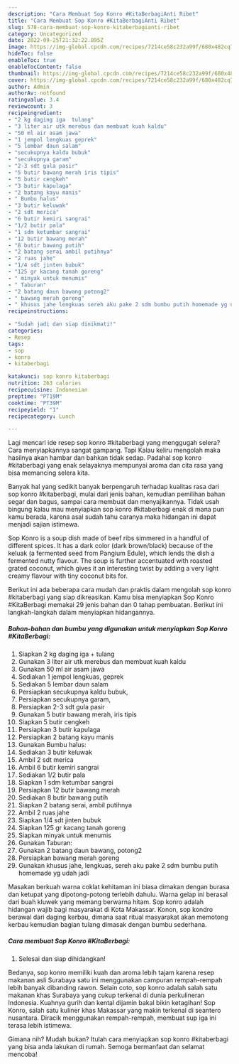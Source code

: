 ```yaml
---
description: "Cara Membuat Sop Konro #KitaBerbagiAnti Ribet"
title: "Cara Membuat Sop Konro #KitaBerbagiAnti Ribet"
slug: 578-cara-membuat-sop-konro-kitaberbagianti-ribet
category: Uncategorized
date: 2022-09-25T21:32:22.895Z
image: https://img-global.cpcdn.com/recipes/7214ce58c232a99f/680x482cq70/sop-konro-kitaberbagi-foto-resep-utama.jpg
hideToc: false
enableToc: true
enableTocContent: false
thumbnail: https://img-global.cpcdn.com/recipes/7214ce58c232a99f/680x482cq70/sop-konro-kitaberbagi-foto-resep-utama.jpg
cover: https://img-global.cpcdn.com/recipes/7214ce58c232a99f/680x482cq70/sop-konro-kitaberbagi-foto-resep-utama.jpg
author: Admin
authorAv: notfound
ratingvalue: 3.4
reviewcount: 3
recipeingredient:
- "2 kg daging iga  tulang"
- "3 liter air utk merebus dan membuat kuah kaldu"
- "50 ml air asam jawa"
- "1 jempol lengkuas geprek"
- "5 lembar daun salam"
- "secukupnya kaldu bubuk"
- "secukupnya garam"
- "2-3 sdt gula pasir"
- "5 butir bawang merah iris tipis"
- "5 butir cengkeh"
- "3 butir kapulaga"
- "2 batang kayu manis"
- " Bumbu halus"
- "3 butir keluwak"
- "2 sdt merica"
- "6 butir kemiri sangrai"
- "1/2 butir pala"
- "1 sdm ketumbar sangrai"
- "12 butir bawang merah"
- "8 butir bawang putih"
- "2 batang serai ambil putihnya"
- "2 ruas jahe"
- "1/4 sdt jinten bubuk"
- "125 gr kacang tanah goreng"
- " minyak untuk menumis"
- " Taburan"
- "2 batang daun bawang potong2"
- " bawang merah goreng"
- " khusus jahe lengkuas sereh aku pake 2 sdm bumbu putih homemade yg udah jadi"
recipeinstructions:

- "Sudah jadi dan siap dinikmati!"
categories:
- Resep
tags:
- sop
- konro
- kitaberbagi

katakunci: sop konro kitaberbagi 
nutrition: 263 calories
recipecuisine: Indonesian
preptime: "PT19M"
cooktime: "PT39M"
recipeyield: "1"
recipecategory: Lunch

---
```



Lagi mencari ide resep sop konro #kitaberbagi yang menggugah selera? Cara menyiapkannya sangat gampang. Tapi Kalau keliru mengolah maka hasilnya akan hambar dan bahkan tidak sedap. Padahal sop konro #kitaberbagi yang enak selayaknya mempunyai aroma dan cita rasa yang bisa memancing selera kita.


Banyak hal yang sedikit banyak berpengaruh terhadap kualitas rasa dari sop konro #kitaberbagi, mulai dari jenis bahan, kemudian pemilihan bahan segar dan bagus, sampai cara membuat dan menyajikannya. Tidak usah bingung kalau mau menyiapkan sop konro #kitaberbagi enak di mana pun kamu berada, karena asal sudah tahu caranya maka hidangan ini dapat menjadi sajian istimewa.

Sop Konro is a soup dish made of beef ribs simmered in a handful of different spices. It has a dark color (dark brown/black) because of the keluak (a fermented seed from Pangium Edule), which lends the dish a fermented nutty flavour. The soup is further accentuated with roasted grated coconut, which gives it an interesting twist by adding a very light creamy flavour with tiny coconut bits for.


Berikut ini ada beberapa cara mudah dan praktis dalam mengolah sop konro #kitaberbagi yang siap dikreasikan. Kamu bisa menyiapkan Sop Konro #KitaBerbagi memakai 29 jenis bahan dan 0 tahap pembuatan. Berikut ini langkah-langkah dalam menyiapkan hidangannya.

<!--inarticleads1-->

##### Bahan-bahan dan bumbu yang digunakan untuk menyiapkan Sop Konro #KitaBerbagi:

1. Siapkan 2 kg daging iga + tulang
1. Gunakan 3 liter air utk merebus dan membuat kuah kaldu
1. Gunakan 50 ml air asam jawa
1. Sediakan 1 jempol lengkuas, geprek
1. Sediakan 5 lembar daun salam
1. Persiapkan secukupnya kaldu bubuk,
1. Persiapkan secukupnya garam,
1. Persiapkan 2-3 sdt gula pasir
1. Gunakan 5 butir bawang merah, iris tipis
1. Siapkan 5 butir cengkeh
1. Persiapkan 3 butir kapulaga
1. Persiapkan 2 batang kayu manis
1. Gunakan  Bumbu halus:
1. Sediakan 3 butir keluwak
1. Ambil 2 sdt merica
1. Ambil 6 butir kemiri sangrai
1. Sediakan 1/2 butir pala
1. Siapkan 1 sdm ketumbar sangrai
1. Persiapkan 12 butir bawang merah
1. Sediakan 8 butir bawang putih
1. Siapkan 2 batang serai, ambil putihnya
1. Ambil 2 ruas jahe
1. Siapkan 1/4 sdt jinten bubuk
1. Siapkan 125 gr kacang tanah goreng
1. Siapkan  minyak untuk menumis
1. Gunakan  Taburan:
1. Gunakan 2 batang daun bawang, potong2
1. Persiapkan  bawang merah goreng
1. Gunakan  khusus jahe, lengkuas, sereh aku pake 2 sdm bumbu putih homemade yg udah jadi


Masakan berkuah warna coklat kehitaman ini biasa dimakan dengan burasa dan ketupat yang dipotong-potong terlebih dahulu. Warna gelap ini berasal dari buah kluwek yang memang berwarna hitam. Sop konro adalah hidangan wajib bagi masyarakat di Kota Makassar. Konon, sop kondro berawal dari daging kerbau, dimana saat ritual masyarakat akan memotong kerbau kemudian bagian tulang dimasak dengan bumbu sederhana. 

<!--inarticleads2-->

##### Cara membuat Sop Konro #KitaBerbagi:


1. Selesai dan siap dihidangkan!

Bedanya, sop konro memiliki kuah dan aroma lebih tajam karena resep makanan asli Surabaya satu ini menggunakan campuran rempah-rempah lebih banyak dibanding rawon. Selain coto, sop konro adalah salah satu makanan khas Surabaya yang cukup terkenal di dunia perkulineran Indonesia. Kuahnya gurih dan kental dijamin bakal bikin ketagihan! Sop Konro, salah satu kuliner khas Makassar yang makin terkenal di seantero nusantara. Diracik menggunakan rempah-rempah, membuat sup iga ini terasa lebih istimewa. 

Gimana nih? Mudah bukan? Itulah cara menyiapkan sop konro #kitaberbagi yang bisa anda lakukan di rumah. Semoga bermanfaat dan selamat mencoba!
